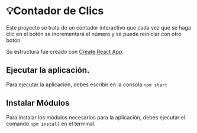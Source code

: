 # :bulb:Contador de Clics
Este proyecto se trata de un contador interactivo que cada vez que se haga clic en el botón se incrementará el número y se puede reiniciar con otro botón.

Su estructura fue creado con [Create React App](https://github.com/facebook/create-react-app).

## Ejecutar la aplicación.
Para ejecutar la aplicación, debes escribir en la consola `npm start`

## Instalar Módulos
Para instalar los módulos necesarios para la aplicación, debes ejecutar el comando `npm install` en el terminal.
